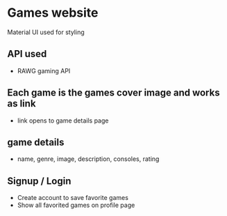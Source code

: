 # Games website

Material UI used for styling

## API used 
- RAWG gaming API


## Each game is the games cover image and works as link

- link opens to game details page

## game details

- name, genre, image, description, consoles, rating

## Signup / Login

- Create account to save favorite games
- Show all favorited games on profile page

